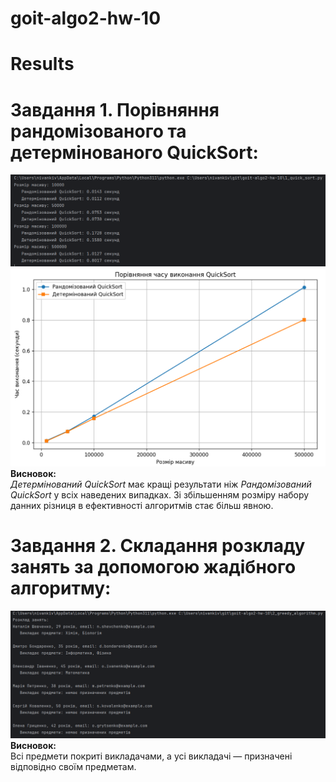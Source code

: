 # goit-algo2-hw-10
# Results
# Завдання 1. Порівняння рандомізованого та детермінованого QuickSort:
 ![Task 1_log.png](Task%201_log.png)<br>
 ![Task 1_graph.png](Task%201_graph.png)<br>
**Висновок:**<br>
*Детермінований QuickSort* має кращі результати ніж *Рандомізований QuickSort* у всіх наведених випадках. Зі збільшенням розміру набору данних різниця в ефективності алгоритмів стає більш явною.<br>      
# Завдання 2. Складання розкладу занять за допомогою жадібного алгоритму:
 ![Task 2.png](Task%202.png)<br>
**Висновок:**<br>
Всі предмети покриті викладачами, а усі викладачі — призначені відповідно своїм предметам.
